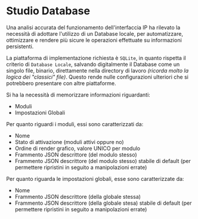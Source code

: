 # Studio Database

Una analisi accurata del funzionamento dell'interfaccia IP ha rilevato la necessità di adottare l'utilizzo di un Database locale,
per automatizzare, ottimizzare e rendere più sicure le operazioni effettuate su informazioni persistenti.

La piattaforma di implementazione richiesta è `SQLite`, in quanto rispetta il criterio di `Database Locale`, salvando digitalmente il Database come un singolo file, binario, direttamente nella directory di lavoro _(ricorda molto la logica dei "classici" file)_. Questo rende nulle configurazioni ulteriori che si potrebbero presentare con altre piattaforme.

Si ha la necessità di memorizzare informazioni riguardanti:

- Moduli
- Impostazioni Globali

Per quanto riguardi i moduli, essi sono caratterizzati da:

- Nome
- Stato di attivazione (moduli attivi oppure no)
- Ordine di render grafico, valore UNICO per modulo
- Frammento JSON descrittore (del modulo stesso)
- Frammento JSON descrittore (del modulo stesso) stabile di default (per permettere ripristini in seguito a manipolazioni errate)

Per quanto riguarda le impostazioni globali, esse sono caratterizzate da:

- Nome
- Frammento JSON descrittore (della globale stessa)
- Frammento JSON descrittore (della globale stesa) stabile di default (per permettere ripristini in seguito a manipolazioni errate)
